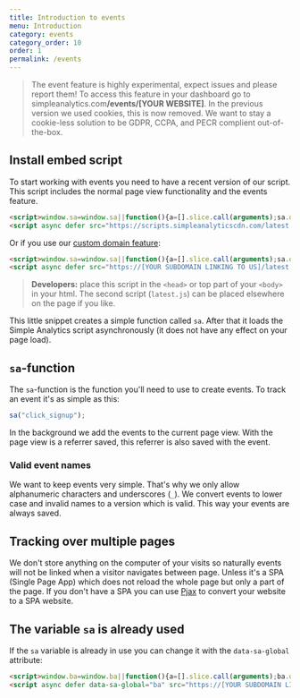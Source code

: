 ```yaml
---
title: Introduction to events
menu: Introduction
category: events
category_order: 10
order: 1
permalink: /events
---
```


<blockquote class="red">
  <p>The event feature is highly experimental, expect issues and please report them! To access this feature in your dashboard go to simpleanalytics.com<b>/events/[YOUR WEBSITE]</b>. In the previous version we used cookies, this is now removed. We want to stay a cookie-less solution to be GDPR, CCPA, and PECR complient out-of-the-box.</p>
</blockquote>

## Install embed script

To start working with events you need to have a recent version of our script. This script includes the normal page view functionality and the events feature.

<!-- prettier-ignore -->
```html
<script>window.sa=window.sa||function(){a=[].slice.call(arguments);sa.q?sa.q.push(a):sa.q=[a]};</script>
<script async defer src="https://scripts.simpleanalyticscdn.com/latest.js"></script>
```

Or if you use our [custom domain feature](/bypass-ad-blockers):

<!-- prettier-ignore -->
```html
<script>window.sa=window.sa||function(){a=[].slice.call(arguments);sa.q?sa.q.push(a):sa.q=[a]};</script>
<script async defer src="https://[YOUR SUBDOMAIN LINKING TO US]/latest.js"></script>
```

> **Developers:** place this script in the `<head>` or top part of your `<body>` in your html. The second script (`latest.js`) can be placed elsewhere on the page if you like.

This little snippet creates a simple function called `sa`. After that it loads the Simple Analytics script asynchronously (it does not have any effect on your page load).

## `sa`-function

The `sa`-function is the function you'll need to use to create events. To track an event it's as simple as this:

```js
sa("click_signup");
```

In the background we add the events to the current page view. With the page view is a referrer saved, this referrer is also saved with the event.

### Valid event names

We want to keep events very simple. That's why we only allow alphanumeric characters and underscores (`_`). We convert events to lower case and invalid names to a version which is valid. This way your events are always saved.

## Tracking over multiple pages

We don't store anything on the computer of your visits so naturally events will not be linked when a visitor navigates between page. Unless it's a SPA (Single Page App) which does not reload the whole page but only a part of the page. If you don't have a SPA you can use [Pjax](https://github.com/MoOx/pjax/) to convert your website to a SPA website.

## The variable `sa` is already used

If the `sa` variable is already in use you can change it with the `data-sa-global` attribute:

<!-- prettier-ignore -->
```html
<script>window.ba=window.ba||function(){a=[].slice.call(arguments);ba.q?ba.q.push(a):ba.q=[a]};</script>
<script async defer data-sa-global="ba" src="https://[YOUR SUBDOMAIN LINKING TO US]/e.js"></script>
```
